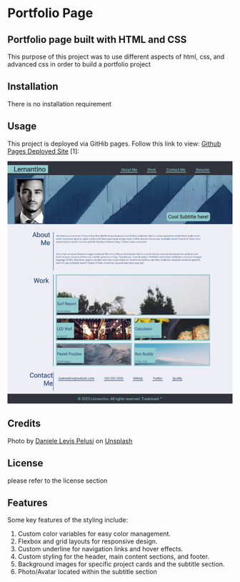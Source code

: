# Portfolio Page

## Portfolio page built with HTML and CSS

This purpose of this project was to use different aspects of html, css, and advanced css in order to build a portfolio project

## Installation

There is no installation requirement

## Usage

This project is deployed via GitHib pages. Follow this link to view: [Github Pages Deployed Site](https://joecode22.github.io/CSS-Portfolio-Ex) [1]:

![website screenshot](assets/images/screenshot.png)

## Credits

Photo by <a href="https://unsplash.com/@yogidan2012?utm_source=unsplash&utm_medium=referral&utm_content=creditCopyText">Daniele Levis Pelusi</a> on <a href="https://unsplash.com/photos/u1PsUccMa5g?utm_source=unsplash&utm_medium=referral&utm_content=creditCopyText">Unsplash</a>
  
## License

please refer to the license section

## Features

Some key features of the styling include:

1. Custom color variables for easy color management.
2. Flexbox and grid layouts for responsive design.
3. Custom underline for navigation links and hover effects.
4. Custom styling for the header, main content sections, and footer.
5. Background images for specific project cards and the subtitle section.
6. Photo/Avatar located within the subtitle section
